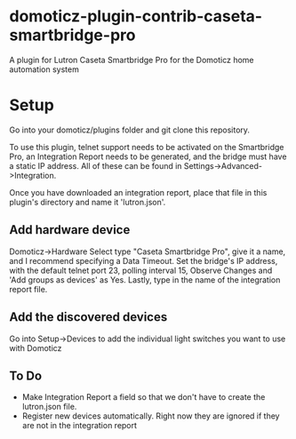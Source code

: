 # domoticz-plugin-contrib-caseta-smartbridge-pro
A plugin for Lutron Caseta Smartbridge Pro for the Domoticz home automation system


# Setup
Go into your domoticz/plugins folder and git clone this repository.

To use this plugin, telnet support needs to be activated on the Smartbridge Pro,
an Integration Report needs to be generated, and the bridge must have a static IP address. 
All of these can be found in Settings->Advanced->Integration. 

Once you have downloaded an integration report, place that file in this plugin's directory
and name it 'lutron.json'.

## Add hardware device
Domoticz->Hardware
Select type "Caseta Smartbridge Pro", give it a name, and I recommend specifying a Data Timeout.
Set the bridge's IP address, with the default telnet port 23, polling interval 15, Observe Changes
and 'Add groups as devices' as Yes. Lastly, type in the name of the integration report file.

## Add the discovered devices
Go into Setup->Devices to add the individual light switches you want to use with Domoticz

## To Do
* Make Integration Report a field so that we don't have to create the lutron.json file.
* Register new devices automatically. Right now they are ignored if they are not in the integration report

